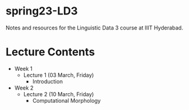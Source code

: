 # spring23-LD3
Notes and resources for the Linguistic Data 3 course at IIIT Hyderabad.

# Lecture Contents
* Week 1
    * Lecture 1 (03 March, Friday)
        - Introduction
* Week 2
    * Lecture 2 (10 March, Friday)
        - Computational Morphology